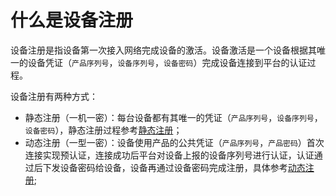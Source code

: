 # 什么是设备注册

设备注册是指设备第一次接入网络完成设备的激活。设备激活是一个设备根据其唯一的设备凭证（`产品序列号`，`设备序列号`，`设备密码`）完成设备连接到平台的认证过程。

设备注册有两种方式：

- 静态注册（一机一密）：每台设备都有其唯一的凭证（`产品序列号`，`设备序列号`，`设备密码`），静态注册过程参考[静态注册](unique-certificate-per-device_authentication)；
- 动态注册（一型一密）：设备使用产品的公共凭证（`产品序列号`，`产品密码`）首次连接实现预认证，连接成功后平台对设备上报的设备序列号进行认证，认证通过后下发设备密码给设备，设备再通过设备密码完成注册，具体参考[动态注册]();

